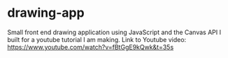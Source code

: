 # drawing-app
Small front end drawing application using JavaScript and the Canvas API I built for a youtube tutorial I am making. 
Link to Youtube video: https://www.youtube.com/watch?v=fBtGgE9kQwk&t=35s 
